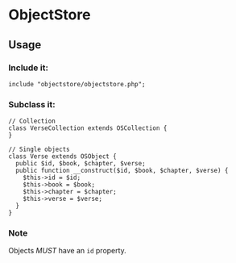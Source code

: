 ObjectStore
===========

Usage
-----

### Include it:

    include "objectstore/objectstore.php";

### Subclass it:

    // Collection
    class VerseCollection extends OSCollection { 
    }

    // Single objects
    class Verse extends OSObject {
      public $id, $book, $chapter, $verse;
      public function __construct($id, $book, $chapter, $verse) {
        $this->id = $id;
        $this->book = $book;
        $this->chapter = $chapter;
        $this->verse = $verse;
      }
    }

### Note

Objects *MUST* have an `id` property.



